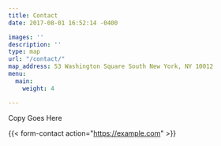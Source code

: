 ```yaml
---
title: Contact
date: 2017-08-01 16:52:14 -0400

images: ''
description: ''
type: map
url: "/contact/"
map_address: 53 Washington Square South New York, NY 10012
menu:
  main:
    weight: 4

---
```

Copy Goes Here

{{< form-contact action="https://example.com"  >}}
